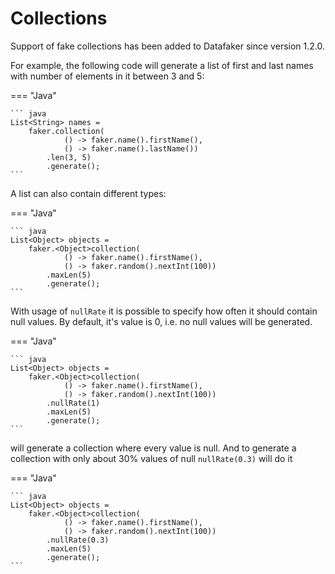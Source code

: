 # Collections

Support of fake collections has been added to Datafaker since version 1.2.0.

For example, the following code will generate a list of first and last names with number of elements in it between 3 and 5:


=== "Java"

    ``` java 
    List<String> names = 
        faker.collection(
                () -> faker.name().firstName(), 
                () -> faker.name().lastName())
            .len(3, 5)
            .generate();
    ```

A list can also contain different types:

=== "Java"

    ``` java 
    List<Object> objects =
        faker.<Object>collection(
                () -> faker.name().firstName(),
                () -> faker.random().nextInt(100))
            .maxLen(5)
            .generate();
    ```

With usage of `nullRate` it is possible to specify how often it should contain null values.
By default, it's value is 0, i.e. no null values will be generated.

=== "Java"

    ``` java 
    List<Object> objects =
        faker.<Object>collection(
                () -> faker.name().firstName(),
                () -> faker.random().nextInt(100))
            .nullRate(1)
            .maxLen(5)
            .generate();
    ```
will generate a collection where every value is null.
And to generate a collection with only about 30% values of null `nullRate(0.3)` will do it

=== "Java"

    ``` java 
    List<Object> objects =
        faker.<Object>collection(
                () -> faker.name().firstName(),
                () -> faker.random().nextInt(100))
            .nullRate(0.3)
            .maxLen(5)
            .generate();
    ```
